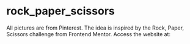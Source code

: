 # rock_paper_scissors

All pictures are from Pinterest.
The idea is inspired by the Rock, Paper, Scissors challenge from Frontend Mentor.
Access the website at: